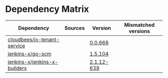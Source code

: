 # Dependency Matrix

Dependency | Sources | Version | Mismatched versions
---------- | ------- | ------- | -------------------
[cloudbees/jx-tenant-service](https://github.com/cloudbees/jx-tenant-service) |  | [0.0.668](https://github.com/cloudbees/jx-tenant-service/releases/tag/v0.0.668) | 
[jenkins-x/go-scm](https://github.com/jenkins-x/go-scm) |  | [1.5.104]() | 
[jenkins-x/jenkins-x-builders](https://github.com/jenkins-x/jenkins-x-builders) |  | [2.1.12-639]() | 
